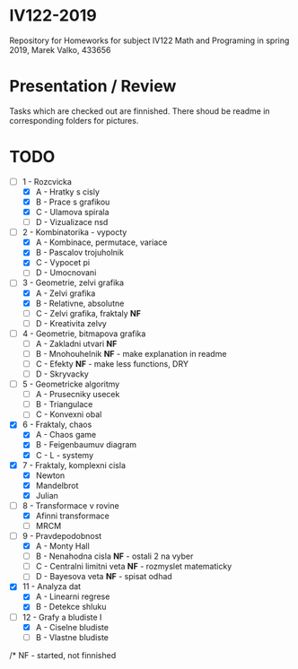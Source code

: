 # IV122-2019
Repository for Homeworks for subject IV122 Math and Programing in spring 2019, Marek Valko, 433656

# Presentation / Review

Tasks which are checked out are finnished. There shoud be readme in corresponding folders for pictures.

# TODO
- [ ] 1 - Rozcvicka
  - [X] A - Hratky s cisly
  - [X] B - Prace s grafikou
  - [X] C - Ulamova spirala
  - [ ] D - Vizualizace nsd
- [ ] 2 - Kombinatorika - vypocty
  - [X] A - Kombinace, permutace, variace
  - [X] B - Pascalov trojuholnik
  - [X] C - Vypocet pi
  - [ ] D - Umocnovani
- [ ] 3 - Geometrie, zelvi grafika
  - [X] A - Zelvi grafika
  - [X] B - Relativne, absolutne
  - [ ] C - Zelvi grafika, fraktaly **NF**
  - [ ] D - Kreativita zelvy
- [ ] 4 - Geometrie, bitmapova grafika
  - [ ] A - Zakladni utvari **NF**
  - [ ] B - Mnohouhelnik **NF** - make explanation in readme
  - [ ] C - Efekty **NF** - make less functions, DRY
  - [ ] D - Skryvacky
- [ ] 5 - Geometricke algoritmy
  - [ ] A - Prusecniky usecek
  - [ ] B - Triangulace
  - [ ] C - Konvexni obal
- [X] 6 - Fraktaly, chaos
  - [X] A - Chaos game
  - [X] B - Feigenbaumuv diagram
  - [X] C - L - systemy
- [X] 7 - Fraktaly, komplexni cisla
  - [X] Newton
  - [X] Mandelbrot
  - [X] Julian
- [ ] 8 - Transformace v rovine
  - [X] Afinni transformace
  - [ ] MRCM
- [ ] 9 - Pravdepodobnost
  - [X] A - Monty Hall
  - [ ] B - Nenahodna cisla **NF** - ostali 2 na vyber
  - [ ] C - Centralni limitni veta **NF** - rozmyslet matematicky
  - [ ] D - Bayesova veta **NF** - spisat odhad
- [X] 11 - Analyza dat
  - [X] A - Linearni regrese
  - [X] B - Detekce shluku
- [ ] 12 - Grafy a bludiste I
  - [X] A - Ciselne bludiste
  - [ ] B - Vlastne bludiste

/* NF - started, not finnished
